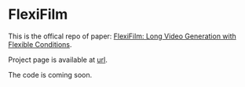 # FlexiFilm

This is the offical repo of paper: [FlexiFilm: Long Video Generation with Flexible Conditions](https://arxiv.org/abs/2404.18620).

Project page is available at [url](https://y-ichen.github.io/FlexiFilm-Page/).

The code is coming soon.
